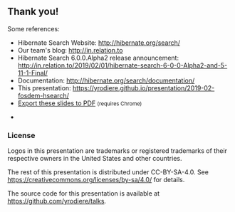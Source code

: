 <!-- .slide: data-state="focus" -->
## Thank you!

Some references:

* Hibernate Search Website: <http://hibernate.org/search/>
* Our team's blog: <http://in.relation.to>
* Hibernate Search 6.0.0.Alpha2 release announcement: <http://in.relation.to/2019/02/01/hibernate-search-6-0-0-Alpha2-and-5-11-1-Final/>
* Documentation: <http://hibernate.org/search/documentation/>
* This presentation: <https://yrodiere.github.io/presentation/2019-02-fosdem-hsearch/>
* <a href="?print-pdf">Export these slides to PDF</a> <small>(requires Chrome)</small>

-

<!-- .element data-visibility="uncounted" -->

### License

Logos in this presentation are trademarks or registered trademarks of their respective owners in the United States and other countries.

The rest of this presentation is distributed under CC-BY-SA-4.0. See https://creativecommons.org/licenses/by-sa/4.0/ for details.

The source code for this presentation is available at https://github.com/yrodiere/talks.
